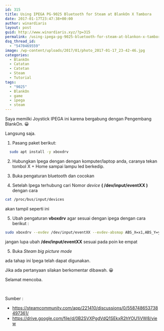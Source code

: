 ```yaml
---
id: 315
title: Using IPEGA PG-9025 Bluetooth for Steam at BlankOn X Tambora
date: 2017-01-17T23:47:38+00:00
author: winardiaris
layout: post
guid: http://www.winardiaris.xyz/?p=315
permalink: /using-ipega-pg-9025-bluetooth-for-steam-at-blankon-x-tambora/
dsq_thread_id:
  - "5470469559"
image: /wp-content/uploads/2017/01/photo_2017-01-17_23-42-46.jpg
categories:
  - BlankOn
  - Catatan
  - Catetan
  - Steam
  - Tutorial
tags:
  - "9025"
  - BlankOn
  - game
  - ipega
  - steam
---
```

Saya memilki Joystick IPEGA ini karena bergabung dengan Pengembang BlankOn. 😀

Langsung saja.

1. Pasang paket berikut:
```bash
  sudo apt install -y xboxdrv
```
2. Hubungkan Ipega dengan dengan komputer/laptop anda, caranya tekan tombol X + Home sampai lampu led berkedip.
3. Buka pengaturan bluetooth dan cocokan [<img class="aligncenter size-full wp-image-316" src="https://i1.wp.com/www.winardiaris.xyz/wp-content/uploads/2017/01/Screenshot-from-2017-01-17-23-09-07.png?resize=700%2C394" alt="" srcset="https://i1.wp.com/www.winardiaris.xyz/wp-content/uploads/2017/01/Screenshot-from-2017-01-17-23-09-07.png?w=1366 1366w, https://i1.wp.com/www.winardiaris.xyz/wp-content/uploads/2017/01/Screenshot-from-2017-01-17-23-09-07.png?resize=300%2C169 300w, https://i1.wp.com/www.winardiaris.xyz/wp-content/uploads/2017/01/Screenshot-from-2017-01-17-23-09-07.png?resize=768%2C432 768w, https://i1.wp.com/www.winardiaris.xyz/wp-content/uploads/2017/01/Screenshot-from-2017-01-17-23-09-07.png?resize=1024%2C576 1024w" sizes="(max-width: 700px) 100vw, 700px" data-recalc-dims="1" />](https://i1.wp.com/www.winardiaris.xyz/wp-content/uploads/2017/01/Screenshot-from-2017-01-17-23-09-07.png) [<img class="alignnone size-full wp-image-317" src="https://i1.wp.com/www.winardiaris.xyz/wp-content/uploads/2017/01/Screenshot-from-2017-01-17-23-09-22.png?resize=700%2C394" alt="" srcset="https://i1.wp.com/www.winardiaris.xyz/wp-content/uploads/2017/01/Screenshot-from-2017-01-17-23-09-22.png?w=1366 1366w, https://i1.wp.com/www.winardiaris.xyz/wp-content/uploads/2017/01/Screenshot-from-2017-01-17-23-09-22.png?resize=300%2C169 300w, https://i1.wp.com/www.winardiaris.xyz/wp-content/uploads/2017/01/Screenshot-from-2017-01-17-23-09-22.png?resize=768%2C432 768w, https://i1.wp.com/www.winardiaris.xyz/wp-content/uploads/2017/01/Screenshot-from-2017-01-17-23-09-22.png?resize=1024%2C576 1024w" sizes="(max-width: 700px) 100vw, 700px" data-recalc-dims="1" />](https://i1.wp.com/www.winardiaris.xyz/wp-content/uploads/2017/01/Screenshot-from-2017-01-17-23-09-22.png)

4. Setelah Ipega terhubung cari Nomor _device_ **( /dev/input/eventXX )** dengan cara
```bash
cat /proc/bus/input/devices
```
akan tampil seperti ini [<img class="aligncenter size-full wp-image-318" src="https://i2.wp.com/www.winardiaris.xyz/wp-content/uploads/2017/01/Screenshot-from-2017-01-17-23-15-06.png?resize=700%2C325" alt="" srcset="https://i2.wp.com/www.winardiaris.xyz/wp-content/uploads/2017/01/Screenshot-from-2017-01-17-23-15-06.png?w=1028 1028w, https://i2.wp.com/www.winardiaris.xyz/wp-content/uploads/2017/01/Screenshot-from-2017-01-17-23-15-06.png?resize=300%2C139 300w, https://i2.wp.com/www.winardiaris.xyz/wp-content/uploads/2017/01/Screenshot-from-2017-01-17-23-15-06.png?resize=768%2C357 768w, https://i2.wp.com/www.winardiaris.xyz/wp-content/uploads/2017/01/Screenshot-from-2017-01-17-23-15-06.png?resize=1024%2C476 1024w" sizes="(max-width: 700px) 100vw, 700px" data-recalc-dims="1" />](https://i2.wp.com/www.winardiaris.xyz/wp-content/uploads/2017/01/Screenshot-from-2017-01-17-23-15-06.png)</li>

5. Ubah pengaturan **vboxdrv** agar sesuai dengan ipega dengan cara berikut :
```bash
sudo xboxdrv --evdev /dev/input/eventXX --evdev-absmap ABS_X=x1,ABS_Y=y1,ABS_Z=x2,ABS_RZ=y2,ABS_HAT0X=dpad_x,ABS_HAT0Y=dpad_y --axismap -Y1=Y1,-Y2=Y2 --evdev-keymap BTN_A=a,BTN_B=b,BTN_X=x,BTN_Y=y,BTN_TL=lb,BTN_TR=rb,BTN_TL2=lt,BTN_TR2=rt,BTN_THUMBL=tl,BTN_THUMBR=tr,BTN_SELECT=back,BTN_START=start --silent &
```
jangan lupa ubah **/dev/input/eventXX** sesuai pada poin ke empat</li>

5. Buka _Steam big picture mode_ [<img class="aligncenter size-full wp-image-321" src="https://i0.wp.com/www.winardiaris.xyz/wp-content/uploads/2017/01/Screenshot-from-2017-01-17-23-32-51.png?resize=700%2C381" alt="" srcset="https://i0.wp.com/www.winardiaris.xyz/wp-content/uploads/2017/01/Screenshot-from-2017-01-17-23-32-51.png?w=1366 1366w, https://i0.wp.com/www.winardiaris.xyz/wp-content/uploads/2017/01/Screenshot-from-2017-01-17-23-32-51.png?resize=300%2C163 300w, https://i0.wp.com/www.winardiaris.xyz/wp-content/uploads/2017/01/Screenshot-from-2017-01-17-23-32-51.png?resize=768%2C418 768w, https://i0.wp.com/www.winardiaris.xyz/wp-content/uploads/2017/01/Screenshot-from-2017-01-17-23-32-51.png?resize=1024%2C558 1024w" sizes="(max-width: 700px) 100vw, 700px" data-recalc-dims="1" />](https://i0.wp.com/www.winardiaris.xyz/wp-content/uploads/2017/01/Screenshot-from-2017-01-17-23-32-51.png) [<img class="aligncenter size-full wp-image-322" src="https://i2.wp.com/www.winardiaris.xyz/wp-content/uploads/2017/01/Screenshot-from-2017-01-17-23-34-11.png?resize=700%2C394" alt="" srcset="https://i2.wp.com/www.winardiaris.xyz/wp-content/uploads/2017/01/Screenshot-from-2017-01-17-23-34-11.png?w=1366 1366w, https://i2.wp.com/www.winardiaris.xyz/wp-content/uploads/2017/01/Screenshot-from-2017-01-17-23-34-11.png?resize=300%2C169 300w, https://i2.wp.com/www.winardiaris.xyz/wp-content/uploads/2017/01/Screenshot-from-2017-01-17-23-34-11.png?resize=768%2C432 768w, https://i2.wp.com/www.winardiaris.xyz/wp-content/uploads/2017/01/Screenshot-from-2017-01-17-23-34-11.png?resize=1024%2C576 1024w" sizes="(max-width: 700px) 100vw, 700px" data-recalc-dims="1" />](https://i2.wp.com/www.winardiaris.xyz/wp-content/uploads/2017/01/Screenshot-from-2017-01-17-23-34-11.png)

ada tahap ini Ipega telah dapat digunakan.</ol>


Jika ada pertanyaan silakan berkomentar dibawah. 😀

Selamat mencoba.

&nbsp;

Sumber :

* https://steamcommunity.com/app/221410/discussions/0/558748653738497361/
* https://drive.google.com/file/d/0B2SVXPgdVdQ1SEkxR2hYOU1iVW8/view